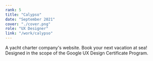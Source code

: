 ```yaml
---
rank: 5
title: "Calypso"
date: "September 2021"
cover: "./cover.png"
role: "UX Designer"
link: "/work/calypso"
---
```


A yacht charter company's website. Book your next vacation at sea! Designed in the scope of the Google UX Design Certificate Program.
